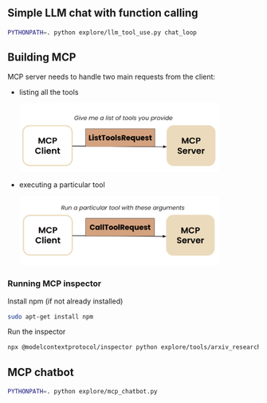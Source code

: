 
## Simple LLM chat with function calling

```bash
PYTHONPATH=. python explore/llm_tool_use.py chat_loop
```

## Building MCP
MCP server needs to handle two main requests from the client:
- listing all the tools
  
   <img src="../assets/server_list_tools.png" width="400">

- executing a particular tool
  
  <img src="../assets/server_call_tool.png" width="400">

### Running MCP inspector
Install npm (if not already installed)
```bash
sudo apt-get install npm
```

Run the inspector
```bash
npx @modelcontextprotocol/inspector python explore/tools/arxiv_research.py
```

## MCP chatbot

```bash
PYTHONPATH=. python explore/mcp_chatbot.py
```
